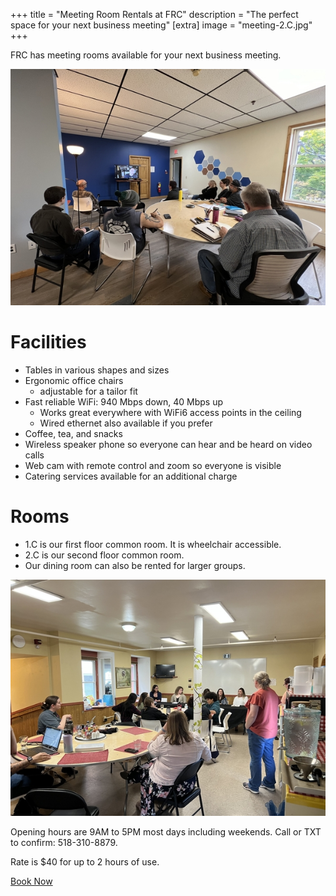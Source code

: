 +++
title = "Meeting Room Rentals at FRC"
description = "The perfect space for your next business meeting"
[extra]
image = "meeting-2.C.jpg"
+++

FRC has meeting rooms available for your next business meeting.

![Meeting in 2.C](meeting-2.C.jpg)

# Facilities

* Tables in various shapes and sizes
* Ergonomic office chairs
  * adjustable for a tailor fit
* Fast reliable WiFi: 940 Mbps down, 40 Mbps up
  * Works great everywhere with WiFi6 access points in the ceiling
  * Wired ethernet also available if you prefer
* Coffee, tea, and snacks
* Wireless speaker phone so everyone can hear and be heard on video calls
* Web cam with remote control and zoom so everyone is visible
* Catering services available for an additional charge

# Rooms

* 1.C is our first floor common room. It is wheelchair accessible.
* 2.C is our second floor common room.
* Our dining room can also be rented for larger groups.

![Panel Discussion in our dining room](meeting-dining.jpg)

Opening hours are 9AM to 5PM most days including weekends. Call or TXT to confirm: 518-310-8879.

Rate is $40 for up to 2 hours of use.

<div><a class="brand-button" href="https://buy.stripe.com/14keVO71ubN3gqk14c">Book Now</a></div>
